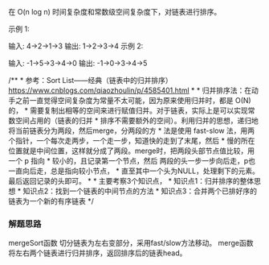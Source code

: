 在 O(n log n) 时间复杂度和常数级空间复杂度下，对链表进行排序。

示例 1:

输入: 4->2->1->3
输出: 1->2->3->4
示例 2:

输入: -1->5->3->4->0
输出: -1->0->3->4->5




/**
     * 参考：Sort List——经典（链表中的归并排序） https://www.cnblogs.com/qiaozhoulin/p/4585401.html
     * 
     * 归并排序法：在动手之前一直觉得空间复杂度为常量不太可能，因为原来使用归并时，都是 O(N)的，
     * 需要复制出相等的空间来进行赋值归并。对于链表，实际上是可以实现常数空间占用的（链表的归并
     * 排序不需要额外的空间）。利用归并的思想，递归地将当前链表分为两段，然后merge，分两段的方
     * 法是使用 fast-slow 法，用两个指针，一个每次走两步，一个走一步，知道快的走到了末尾，然后
     * 慢的所在位置就是中间位置，这样就分成了两段。merge时，把两段头部节点值比较，用一个 p 指向
     * 较小的，且记录第一个节点，然后 两段的头一步一步向后走，p也一直向后走，总是指向较小节点，
     * 直至其中一个头为NULL，处理剩下的元素。最后返回记录的头即可。
     * 
     * 主要考察3个知识点，
     * 知识点1：归并排序的整体思想
     * 知识点2：找到一个链表的中间节点的方法
     * 知识点3：合并两个已排好序的链表为一个新的有序链表
     */
     
### 解题思路
mergeSort函数  切分链表为左右变部分，采用fast/slow方法移动。
merge函数      将左右两个链表进行归并排序，返回排序后的链表head。